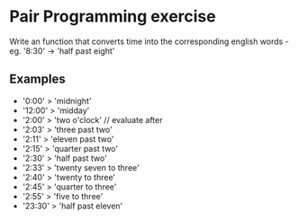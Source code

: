 # Pair Programming exercise

Write an function that converts time into the corresponding english words - eg. '8:30' -> 'half past eight'

## Examples

- '0:00' > 'midnight'
- '12:00' > 'midday'
- '2:00' > 'two o'clock' // evaluate after
- '2:03' > 'three past two'
- '2:11' > 'eleven past two'
- '2:15' > 'quarter past two'
- '2:30' > 'half past two'
- '2:33' > 'twenty seven to three'
- '2:40' > 'twenty to three'
- '2:45' > 'quarter to three'
- '2:55' > 'five to three'
- '23:30' > 'half past eleven'
